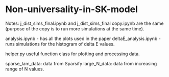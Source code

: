 # Non-universality-in-SK-model

Notes:
j_dist_sims_final.ipynb and j_dist_sims_final copy.ipynb are the same (purpose of the copy is to run more simulations at the same time).

analysis.ipynb - has all the plots used in the paper
deltaE_analysis.ipynb - runs simulations for the histogram of delta E values.

helper.py useful function class for plotting and processing data. 

sparse_lam_data: data from Sparsify
large_N_data: data from increasing range of N values.